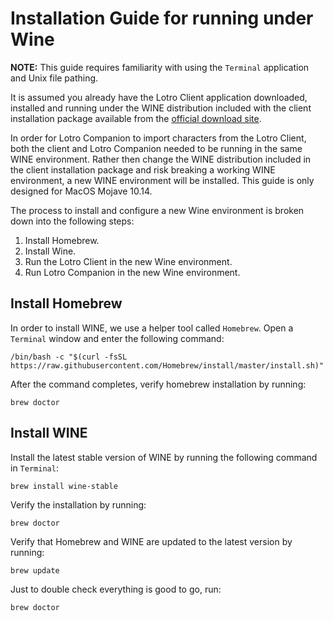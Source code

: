 # Installation Guide for running under Wine
**NOTE:** This guide requires familiarity with using the `Terminal` application and Unix file pathing.

It is assumed you already have the Lotro Client application downloaded, installed and running under the WINE distribution included
with the client installation package available from the [official download site](https://www.lotro.com/guides/lotro-download-en?locale=en).

In order for Lotro Companion to import characters from the Lotro Client, both the client and Lotro Companion needed to be running in the
same WINE environment. Rather then change the WINE distribution included in the client installation package and risk breaking a working WINE environment,
a new WINE environment will be installed. This guide is only designed for MacOS Mojave 10.14.

The process to install and configure a new Wine environment is broken down into the following steps:
1. Install Homebrew.
2. Install Wine.
3. Run the Lotro Client in the new Wine environment.
4. Run Lotro Companion in the new Wine environment.

## Install Homebrew
In order to install WINE, we use a helper tool called `Homebrew`. Open a `Terminal` window and enter the following command:

`/bin/bash -c "$(curl -fsSL https://raw.githubusercontent.com/Homebrew/install/master/install.sh)"`

After the command completes, verify homebrew installation by running:

`brew doctor`

## Install WINE
Install the latest stable version of WINE by running the following command in `Terminal`:

`brew install wine-stable`

Verify the installation by running:

`brew doctor`

Verify that Homebrew and WINE are updated to the latest version by running:

`brew update`

Just to double check everything is good to go, run:

`brew doctor`
